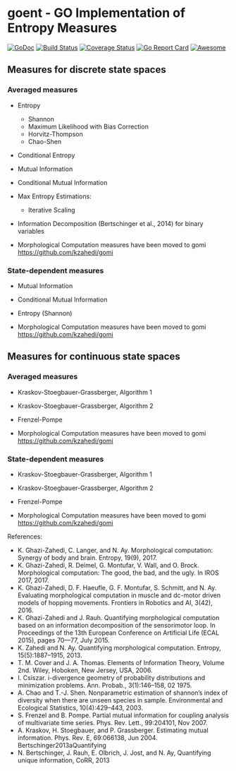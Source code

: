 # goent -  GO Implementation of Entropy Measures
[![GoDoc](https://godoc.org/github.com/kzahedi/goent?status.svg)](https://godoc.org/github.com/kzahedi/goent) [![Build Status](https://travis-ci.org/kzahedi/goent.svg?branch=master)](https://travis-ci.org/kzahedi/goent) [![Coverage Status](https://coveralls.io/repos/github/kzahedi/goent/badge.svg?branch=master)](https://coveralls.io/github/kzahedi/goent?branch=master) [![Go Report Card](https://goreportcard.com/badge/github.com/kzahedi/goent)](https://goreportcard.com/report/github.com/kzahedi/goent) [![Awesome](https://cdn.rawgit.com/sindresorhus/awesome/d7305f38d29fed78fa85652e3a63e154dd8e8829/media/badge.svg)](https://github.com/avelino/awesome-go)

## Measures for discrete state spaces
### Averaged measures
- Entropy
    - Shannon
    - Maximum Likelihood with Bias Correction
    - Horvitz-Thompson
    - Chao-Shen
- Conditional Entropy
- Mutual Information
- Conditional Mutual Information
- Max Entropy Estimations:
    - Iterative Scaling
- Information Decomposition (Bertschinger et al., 2014) for binary variables

- Morphological Computation measures have been moved to gomi
  https://github.com/kzahedi/gomi

### State-dependent measures
- Mutual Information
- Conditional Mutual Information
- Entropy (Shannon)

- Morphological Computation measures have been moved to gomi
  https://github.com/kzahedi/gomi


## Measures for continuous state spaces
### Averaged measures
- Kraskov-Stoegbauer-Grassberger, Algorithm 1
- Kraskov-Stoegbauer-Grassberger, Algorithm 2
- Frenzel-Pompe

- Morphological Computation measures have been moved to gomi
  https://github.com/kzahedi/gomi


### State-dependent measures
- Kraskov-Stoegbauer-Grassberger, Algorithm 1
- Kraskov-Stoegbauer-Grassberger, Algorithm 2
- Frenzel-Pompe

- Morphological Computation measures have been moved to gomi
  https://github.com/kzahedi/gomi


References:
-  K. Ghazi-Zahedi, C. Langer, and N. Ay. Morphological computation: Synergy of body and brain. Entropy, 19(9), 2017.
- K. Ghazi-Zahedi, R. Deimel, G. Montufar, V. Wall, and O. Brock. Morphological computation: The good, the bad, and the ugly. In IROS 2017, 2017.
-  K. Ghazi-Zahedi, D. F. Haeufle, G. F. Montufar, S. Schmitt, and N. Ay. Evaluating morphological computation in muscle and dc-motor driven models of hopping movements. Frontiers in Robotics and AI, 3(42), 2016.
- K. Ghazi-Zahedi and J. Rauh. Quantifying morphological computation based on an information decomposition of the sensorimotor loop. In Proceedings of the 13th European Conference on Artificial Life (ECAL 2015), pages 70—77, July 2015.
- K. Zahedi and N. Ay. Quantifying morphological computation. Entropy, 15(5):1887–1915, 2013.
- T. M. Cover and J. A. Thomas. Elements of Information Theory, Volume 2nd. Wiley, Hoboken, New Jersey, USA, 2006.
- I. Csiszar. i-divergence geometry of probability distributions and minimization problems. Ann. Probab., 3(1):146–158, 02 1975.
- A. Chao and T.-J. Shen. Nonparametric estimation of shannon’s index of diversity when there are unseen species in sample. Environmental and Ecological Statistics, 10(4):429–443, 2003.
- S. Frenzel and B. Pompe. Partial mutual information for coupling analysis of multivariate time series. Phys. Rev. Lett., 99:204101, Nov 2007.
- A. Kraskov, H. Stoegbauer, and P. Grassberger. Estimating mutual information. Phys. Rev. E, 69:066138, Jun 2004.
Bertschinger2013aQuantifying
- N. Bertschinger, J. Rauh, E. Olbrich, J. Jost, and N. Ay, Quantifying unique information, CoRR, 2013

